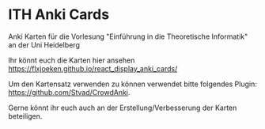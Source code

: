 # ITH Anki Cards
Anki Karten für die Vorlesung "Einführung in die Theoretische Informatik" an der Uni Heidelberg

Ihr könnt euch die Karten hier ansehen https://flxjoeken.github.io/react_display_anki_cards/

Um den Kartensatz verwenden zu können verwendet bitte folgendes Plugin: https://github.com/Stvad/CrowdAnki. 

Gerne könnt ihr euch auch an der Erstellung/Verbesserung der Karten beteiligen. 
